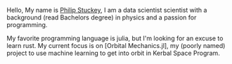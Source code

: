 Hello, My name is [Philip Stuckey](https://www.githhub.com/philip-stuckey), I am a data scientist scientist with a background (read Bachelors degree) in physics and a passion for programming. 

My favorite programming language is julia, but I'm looking for an excuse to learn rust. 
My current focus is on [Orbital Mechanics.jl], my (poorly named) project to use machine learning to get into orbit in Kerbal Space Program. 
